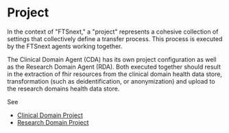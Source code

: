 # Project <Badge type="tip" text="Clinical Domain Agent" /><Badge type="tip" text="Research Domain Agent" />

In the context of "FTSnext," a "project" represents a cohesive collection of settings that
collectively define a transfer process. This process is executed by the FTSnext agents working
together.

The Clinical Domain Agent (CDA) has its own project configuration as well as the Research Domain
Agent (RDA). Both executed together should result in the extraction of fhir resources from the
clinical domain health data store, transformation (such as deidentification, or anonymization) and
upload to the research domains health data store.

See
* [Clinical Domain Project](./cd-agent/project.md)
* [Research Domain Project](./rd-agent/project.md)
